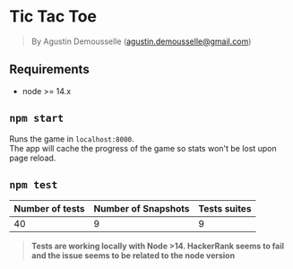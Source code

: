 # Tic Tac Toe
> By Agustin Demousselle (agustin.demousselle@gmail.com)

## Requirements
- node >= 14.x

## `npm start`
Runs the game in `localhost:8000`.  
The app will cache the progress of the game so stats won't be lost upon page reload.
 
## `npm test` 

| Number of tests | Number of Snapshots | Tests suites |
|---|---|---|
| 40 | 9 | 9 |
> **Tests are working locally with Node >14. HackerRank seems to fail and the issue seems to be related
>to the node version**
